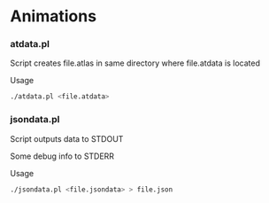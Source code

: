 # Animations

### atdata.pl

Script creates file.atlas in same directory where file.atdata is located

Usage
```sh
./atdata.pl <file.atdata>
```

### jsondata.pl

Script outputs data to STDOUT

Some debug info to STDERR

Usage
```sh
./jsondata.pl <file.jsondata> > file.json
```
